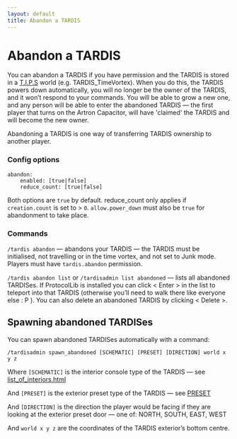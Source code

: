 ```yaml
---
layout: default
title: Abandon a TARDIS
---
```


Abandon a TARDIS
================

You can abandon a TARDIS if you have permission and the TARDIS is stored in a [T.I.P.S](tips.html) world (e.g.
TARDIS_TimeVortex). When you do this, the TARDIS powers down automatically, you will no longer be the owner of the
TARDIS, and it won’t respond to your commands. You will be able to grow a new one, and any person will be able to enter
the abandoned TARDIS — the first player that turns on the Artron Capacitor, will have 'claimed' the TARDIS and will
become the new owner.

Abandoning a TARDIS is one way of transferring TARDIS ownership to another player.

### Config options

    abandon:
        enabled: [true|false]
        reduce_count: [true|false]

Both options are `true` by default. reduce\_count only applies if `creation.count` is set to > `0`. `allow.power_down`
must also be `true` for abandonment to take place.

### Commands

`/tardis abandon` — abandons your TARDIS — the TARDIS must be initialised, not travelling or in the time vortex, and not
set to Junk mode. Players must have `tardis.abandon` permission.

`/tardis abandon list` or `/tardisadmin list abandoned` — lists all abandoned TARDISes. If ProtocolLib is installed you
can click < Enter > in the list to teleport into that TARDIS (otherwise you’ll need to walk there like everyone else :
P ). You can also delete an abandoned TARDIS by clicking < Delete >.

Spawning abandoned TARDISes
---------------------------

You can spawn abandoned TARDISes automatically with a command:

    /tardisadmin spawn_abandoned [SCHEMATIC] [PRESET] [DIRECTION] world x y z

Where `[SCHEMATIC]` is the interior console type of the TARDIS — see [list\_of\_interiors.html](list_of_interiors.html)

And `[PRESET]` is the exterior preset type of the TARDIS —
see [PRESET](http://thenosefairy.duckdns.org/TARDIS_java_docs/me/eccentric_nz/TARDIS/enumeration/PRESET.html)

And `[DIRECTION]` is the direction the player would be facing if they are looking at the exterior preset door — one of:
NORTH, SOUTH, EAST, WEST

And `world x y z` are the coordinates of the TARDIS exterior’s bottom centre.
